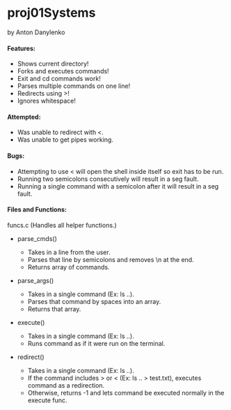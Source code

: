 # proj01Systems
by Anton Danylenko

#### Features:
* Shows current directory!
*	Forks and executes commands!
*  Exit and cd commands work!
*	Parses multiple commands on one line!
*	Redirects using >!
*  Ignores whitespace!
  
#### Attempted:
*  Was unable to redirect with <.
*  Was unable to get pipes working.
  
#### Bugs:
*  Attempting to use < will open the shell inside itself so exit has to be run.
*  Running two semicolons consecutively will result in a seg fault.
*  Running a single command with a semicolon after it will result in a seg fault.
  
#### Files and Functions:
funcs.c
  (Handles all helper functions.)
  
  * parse_cmds()
    * Takes in a line from the user.
    * Parses that line by semicolons and removes \n at the end.
    * Returns array of commands.
  
  * parse_args()
    * Takes in a single command (Ex: ls ..).
    * Parses that command by spaces into an array.
    * Returns that array.
    
  * execute()
    * Takes in a single command (Ex: ls ..).
    * Runs command as if it were run on the terminal.
    
  * redirect()
    * Takes in a single command (Ex: ls ..).
    * If the command includes > or < (Ex: ls .. > test.txt), executes command as a redirection.
    * Otherwise, returns -1 and lets command be executed normally in the execute func.
